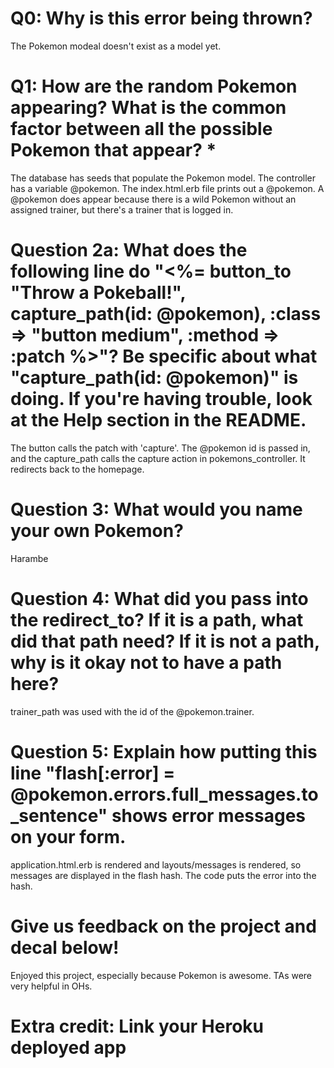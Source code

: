 # Q0: Why is this error being thrown?
The Pokemon modeal doesn't exist as a model yet.
# Q1: How are the random Pokemon appearing? What is the common factor between all the possible Pokemon that appear? *

The database has seeds that populate the Pokemon model. The controller has a variable @pokemon. The index.html.erb file prints out a @pokemon. A @pokemon does appear because there is a wild Pokemon without an assigned trainer, but there's a trainer that is logged in.

# Question 2a: What does the following line do "<%= button_to "Throw a Pokeball!", capture_path(id: @pokemon), :class => "button medium", :method => :patch %>"? Be specific about what "capture_path(id: @pokemon)" is doing. If you're having trouble, look at the Help section in the README.
The button calls the patch with 'capture'. The @pokemon id is passed in, and the capture_path calls the capture action in pokemons_controller. It redirects back to the homepage. 

# Question 3: What would you name your own Pokemon?
Harambe

# Question 4: What did you pass into the redirect_to? If it is a path, what did that path need? If it is not a path, why is it okay not to have a path here?
trainer_path was used with the id of the @pokemon.trainer. 

# Question 5: Explain how putting this line "flash[:error] = @pokemon.errors.full_messages.to_sentence" shows error messages on your form.
application.html.erb is rendered and layouts/messages is rendered, so messages are displayed in the flash hash. The code puts the error into the hash. 

# Give us feedback on the project and decal below!
Enjoyed this project, especially because Pokemon is awesome. TAs were very helpful in OHs.
# Extra credit: Link your Heroku deployed app
